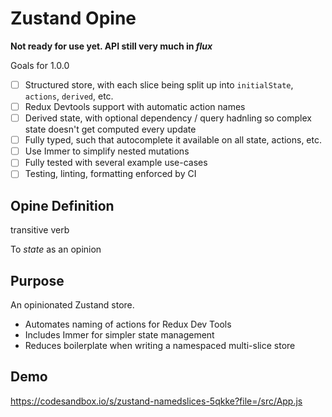 # Zustand Opine

**Not ready for use yet. API still very much in _flux_**

Goals for 1.0.0
- [ ] Structured store, with each slice being split up into `initialState`, `actions`, `derived`, etc.
- [ ] Redux Devtools support with automatic action names
- [ ] Derived state, with optional dependency / query hadnling so complex state doesn't get computed every update
- [ ] Fully typed, such that autocomplete it available on all state, actions, etc.
- [ ] Use Immer to simplify nested mutations
- [ ] Fully tested with several example use-cases
- [ ] Testing, linting, formatting enforced by CI

## Opine Definition

transitive verb

To _state_ as an opinion

## Purpose

An opinionated Zustand store.

- Automates naming of actions for Redux Dev Tools
- Includes Immer for simpler state management
- Reduces boilerplate when writing a namespaced multi-slice store

## Demo

https://codesandbox.io/s/zustand-namedslices-5qkke?file=/src/App.js
